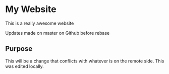 # My Website

This is a really awesome website

Updates made on master on Github before rebase

## Purpose

This will be a change that conflicts
with whatever is on the remote side.
This was edited locally.